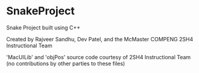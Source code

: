 # SnakeProject
Snake Project built using C++

Created by Rajveer Sandhu, Dev Patel, and the McMaster COMPENG 2SH4 Instructional Team

'MacUILib' and 'objPos' source code courtesy of 2SH4 Instructional Team (no contributions by other parties to these files)
